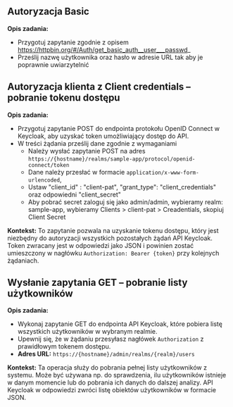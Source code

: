 ## Autoryzacja Basic 

**Opis zadania:**

* Przygotuj zapytanie zgodnie z opisem https://httpbin.org/#/Auth/get_basic_auth__user___passwd_ 
* Prześlij nazwę użytkownika oraz hasło w adresie URL tak aby je poprawnie uwiarzytelnić

## Autoryzacja klienta z Client credentials – pobranie tokenu dostępu

**Opis zadania:**

* Przygotuj zapytanie POST do endpointa protokołu OpenID Connect w Keycloak, aby uzyskać token umożliwiający dostęp do API.
* W treści żądania prześlij dane zgodnie z wymaganiami
    * Należy wysłać zapytanie POST na adres `https://{hostname}/realms/sample-app/protocol/openid-connect/token`
    * Dane należy przesłać w formacie `application/x-www-form-urlencoded`, 
    * Ustaw "client_id" : "client-pat", "grant_type": "client_credentials" oraz odpowiedni "client_secret" 
    * Aby pobrać secret zaloguj się jako admin/admin, wybieramy realm: sample-app, wybieramy Clients > client-pat > Creadentials, skopiuj Client Secret 

**Kontekst:**
To zapytanie pozwala na uzyskanie tokenu dostępu, który jest niezbędny do autoryzacji wszystkich pozostałych żądań API Keycloak. Token zwracany jest w odpowiedzi jako JSON i powinien zostać umieszczony w nagłówku `Authorization: Bearer {token}` przy kolejnych żądaniach.


## Wysłanie zapytania GET – pobranie listy użytkowników

**Opis zadania:**

* Wykonaj zapytanie GET do endpointa API Keycloak, które pobiera listę wszystkich użytkowników w wybranym realmie.
* Upewnij się, że w żądaniu przesyłasz nagłówek `Authorization` z prawidłowym tokenem dostępu.
* **Adres URL:** `https://{hostname}/admin/realms/{realm}/users`

**Kontekst:**
Ta operacja służy do pobrania pełnej listy użytkowników z systemu. Może być używana np. do sprawdzenia, ilu użytkowników istnieje w danym momencie lub do pobrania ich danych do dalszej analizy. API Keycloak w odpowiedzi zwróci listę obiektów użytkowników w formacie JSON.
